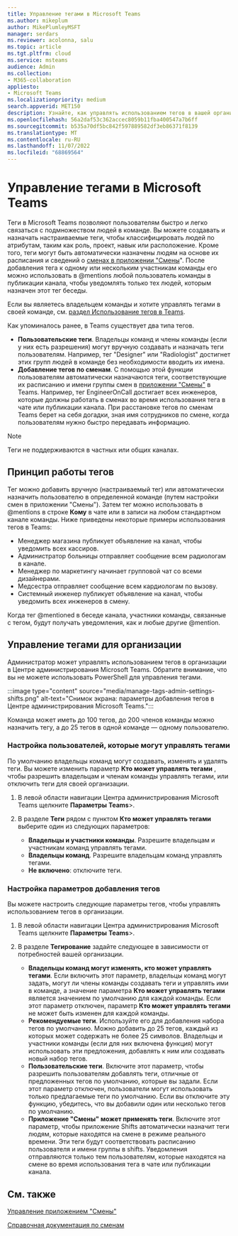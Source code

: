 ```yaml
---
title: Управление тегами в Microsoft Teams
ms.author: mikeplum
author: MikePlumleyMSFT
manager: serdars
ms.reviewer: acolonna, salu
ms.topic: article
ms.tgt.pltfrm: cloud
ms.service: msteams
audience: Admin
ms.collection:
- M365-collaboration
appliesto:
- Microsoft Teams
ms.localizationpriority: medium
search.appverid: MET150
description: Узнайте, как управлять использованием тегов в вашей организации в Microsoft Teams.
ms.openlocfilehash: 56a2daf53c362accec8059b11fba400547a7b6ff
ms.sourcegitcommit: b535a70df5bc842f597889582df3eb86371f8139
ms.translationtype: MT
ms.contentlocale: ru-RU
ms.lasthandoff: 11/07/2022
ms.locfileid: "68869564"
---
```

# <a name="manage-tags-in-microsoft-teams"></a>Управление тегами в Microsoft Teams

Теги в Microsoft Teams позволяют пользователям быстро и легко связаться с подмножеством людей в команде. Вы можете создавать и назначать настраиваемые теги, чтобы классифицировать людей по атрибутам, таким как роль, проект, навык или расположение. Кроме того, теги могут быть автоматически назначены людям на основе их расписания и сведений о [сменах в приложении "Смены](https://support.microsoft.com/office/get-started-in-shifts-5f3e30d8-1821-4904-be26-c3cd25a497d6)". После добавления тега к одному или нескольким участникам команды его можно использовать в @mentions любой пользователь команды в публикации канала, чтобы уведомлять только тех людей, которым назначен этот тег беседы.

Если вы являетесь владельцем команды и хотите управлять тегами в своей команде, см. [раздел Использование тегов в Teams](https://support.office.com/article/using-tags-in-teams-667bd56f-32b8-4118-9a0b-56807c96d91e).

Как упоминалось ранее, в Teams существует два типа тегов.

- **Пользовательские теги**. Владельцы команд и члены команды (если у них есть разрешения) могут вручную создавать и назначать теги пользователям. Например, тег "Designer" или "Radiologist" достигнет этих групп людей в команде без необходимости вводить их имена.
- **Добавление тегов по сменам**. С помощью этой функции пользователям автоматически назначаются теги, соответствующие их расписанию и имени группы смен в [приложении "Смены"](https://support.microsoft.com/office/get-started-in-shifts-5f3e30d8-1821-4904-be26-c3cd25a497d6#bkmk_usetags) в Teams. Например, тег EngineerOnCall достигает всех инженеров, которые должны работать в сменах во время использования тега в чате или публикации канала. При расстановке тегов по сменам Teams берет на себя догадки, зная имя сотрудников по смене, когда пользователям нужно быстро передавать информацию.

> [!NOTE]
> Теги не поддерживаются в частных или общих каналах.

## <a name="how-tags-work"></a>Принцип работы тегов

Тег можно добавить вручную (настраиваемый тег) или автоматически назначить пользователю в определенной команде (путем настройки смен в приложении "Смены"). Затем тег можно использовать в @mentions в строке **Кому** в чате или в записи на любом стандартном канале команды. Ниже приведены некоторые примеры использования тегов в Teams:

- Менеджер магазина публикует объявление на канал, чтобы уведомить всех кассиров.
- Администратор больницы отправляет сообщение всем радиологам в канале.
- Менеджер по маркетингу начинает групповой чат со всеми дизайнерами.
- Медсестра отправляет сообщение всем кардиологам по вызову.
- Системный инженер публикует объявление на канал, чтобы уведомить всех инженеров в смену.

Когда тег @mentioned в беседе канала, участники команды, связанные с тегом, будут получать уведомления, как и любые другие @mention.

## <a name="manage-tags-for-your-organization"></a>Управление тегами для организации

Администратор может управлять использованием тегов в организации в Центре администрирования Microsoft Teams. Обратите внимание, что вы не можете использовать PowerShell для управления тегами.

:::image type="content" source="media/manage-tags-admin-settings-shifts.png" alt-text="Снимок экрана: параметры добавления тегов в Центре администрирования Microsoft Teams.":::

Команда может иметь до 100 тегов, до 200 членов команды можно назначить тегу, а до 25 тегов в одной команде — одному пользователю.

### <a name="set-who-can-manage-tags"></a>Настройка пользователей, которые могут управлять тегами

По умолчанию владельцы команд могут создавать, изменять и удалять теги. Вы можете изменить параметр **Кто может управлять тегами** , чтобы разрешить владельцам и членам команды управлять тегами, или отключить теги для своей организации.

1. В левой области навигации Центра администрирования Microsoft Teams щелкните **Параметры** **Teams**\>.

2. В разделе **Теги** рядом с пунктом **Кто может управлять тегами** выберите один из следующих параметров:

    - **Владельцы и участники команды**. Разрешите владельцам и участникам команд управлять тегами.
    - **Владельцы команд**. Разрешите владельцам команд управлять тегами.
    - **Не включено**: отключите теги.

### <a name="configure-tagging-settings"></a>Настройка параметров добавления тегов

Вы можете настроить следующие параметры тегов, чтобы управлять использованием тегов в организации.

1. В левой области навигации Центра администрирования Microsoft Teams щелкните **Параметры** **Teams**\>.

2. В разделе **Тегирование** задайте следующее в зависимости от потребностей вашей организации.

    - **Владельцы команд могут изменять, кто может управлять тегами**. Если включить этот параметр, владельцы команд могут задать, могут ли члены команды создавать теги и управлять ими в команде, а значение параметра **Кто может управлять тегами** является значением по умолчанию для каждой команды. Если этот параметр отключен, параметр **Кто может управлять тегами** не может быть изменен для каждой команды.
    - **Рекомендуемые теги**. Используйте его для добавления набора тегов по умолчанию. Можно добавить до 25 тегов, каждый из которых может содержать не более 25 символов. Владельцы и участники команды (если для них включена функция) могут использовать эти предложения, добавлять к ним или создавать новый набор тегов.
    - **Пользовательские теги**. Включите этот параметр, чтобы разрешить пользователям добавлять теги, отличные от предложенных тегов по умолчанию, которые вы задали. Если этот параметр отключен, пользователи могут использовать только предлагаемые теги по умолчанию. Если вы отключите эту функцию, убедитесь, что вы добавили один или несколько тегов по умолчанию.
    - **Приложение "Смены" может применять теги**. Включите этот параметр, чтобы приложение Shifts автоматически назначит теги людям, которые находятся на смене в режиме реального времени. Эти теги будут соответствовать расписанию пользователя и имени группы в shifts. Уведомления отправляются только тем пользователям, которые находятся на смене во время использования тега в чате или публикации канала.

## <a name="related-topics"></a>См. также

[Управление приложением "Смены"](expand-teams-across-your-org/shifts/manage-the-shifts-app-for-your-organization-in-teams.md)

[Справочная документация по сменам](https://support.microsoft.com/office/apps-and-services-cc1fba57-9900-4634-8306-2360a40c665b)
